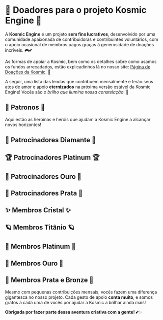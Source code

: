 # 🌟 Doadores para o projeto Kosmic Engine 🌟

A **Kosmic Engine** é um projeto **sem fins lucrativos**, desenvolvido por uma comunidade apaixonada de contribuidoras 
e contribuintes voluntários, com o apoio ocasional de membros pagos graças à generosidade de doações incríveis. 🎮💕

As formas de apoiar a Kosmic, bem como os detalhes sobre como usamos os fundos arrecadados, 
estão explicadinhos lá no nosso site: [Página de Doações da Kosmic](https://bradotengine.org/donate). 💌  

A seguir, uma lista das lendas que contribuem mensalmente e terão seus atos de amor e apoio **eternizados** 
na próxima versão estável da Kosmic Engine! Vocês são *o brilho que ilumina nossa constelação*! 🌠

## 🌟 Patronos 🌟  

Aqui estão as heroínas e heróis que ajudam a Kosmic Engine a alcançar novos horizontes!

## 💎 Patrocinadores Diamante 💎  

## 🏆 Patrocinadores Platinum 🏆  

## 🏅 Patrocinadores Ouro 🏅  

## 🥈 Patrocinadores Prata 🥈  

## ✨ Membros Cristal ✨  

## 🪐 Membros Titânio 🪐  

## 🫶 Membros Platinum 🫶

## 🌟 Membros Ouro 🌟  

## 🥈 Membros Prata e Bronze 🥉  

Mesmo com pequenas contribuições mensais, vocês fazem uma diferença gigantesca no nosso projeto. 
Cada gesto de apoio **conta muito**, e somos gratos a cada uma de vocês por ajudar a Kosmic a brilhar ainda mais! 

**Obrigada por fazer parte dessa aventura criativa com a gente!** 💕✨ 
